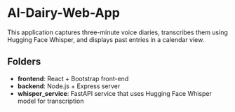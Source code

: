 # AI-Dairy-Web-App

This application captures three-minute voice diaries, transcribes them using Hugging Face Whisper, and displays past entries in a calendar view.

## Folders

- **frontend**: React + Bootstrap front-end
- **backend**: Node.js + Express server
- **whisper_service**: FastAPI service that uses Hugging Face Whisper model for transcription